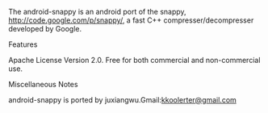 The android-snappy is an android port of the snappy, http://code.google.com/p/snappy/, a fast C++ compresser/decompresser developed by Google.

Features

Apache License Version 2.0. Free for both commercial and non-commercial use.

Miscellaneous Notes

android-snappy is ported by juxiangwu.Gmail:kkoolerter@gmail.com
